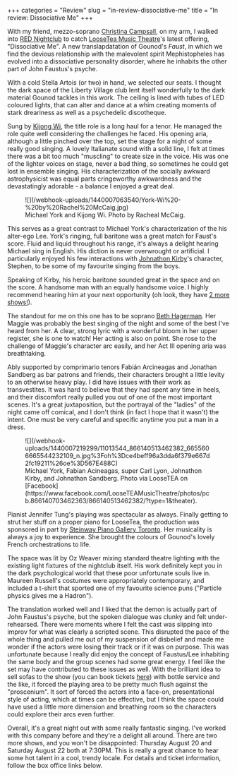 +++
categories = "Review"
slug = "in-review-dissociative-me"
title = "In review: Dissociative Me"
+++

With my friend, mezzo-soprano [Christina Campsall](/scene/people/christina-campsall/), on my arm, I walked into [RED Nightclub](http://www.rednightclub.ca/) to catch [LooseTea Music Theatre](/scene/companies/loose-tea-music-theatre/)'s latest offering, "Dissociative Me". A new translapdatation of Gounod's *Faust*, in which we find the devious relationship with the malevolent spirit Mephistopheles has evolved into a dissociative personality disorder, where he inhabits the other part of John Faustus's psyche. 

With a cold Stella Artois (or two) in hand, we selected our seats. I thought the dark space of the Liberty Village club lent itself wonderfully to the dark material Gounod tackles in this work. The ceiling is lined with tubes of LED coloured lights, that can alter and dance at a whim creating moments of stark dreariness as well as a psychedelic discotheque.

Sung by [Kijong Wi](https://ca.linkedin.com/pub/kijong-wi/34/730/a70), the title role is a long haul for a tenor. He managed the role quite well considering the challenges he faced. His opening aria, although a little pinched over the top, set the stage for a night of some really good singing. A lovely Italianate sound with a solid line, I felt at times there was a bit too much "muscling" to create size in the voice. His was one of the lighter voices on stage, never a bad thing, so sometimes he could get lost in ensemble singing. His characterization of the socially awkward astrophysicist was equal parts cringeworthy awkwardness and the devastatingly adorable - a balance I enjoyed a great deal. 

<figure data-type="image">
![](/webhook-uploads/1440007063540/York-Wi%20-%20by%20Rachel%20McCaig.jpg)
<figcaption>Michael York and Kijong Wi. Photo by Racheal McCaig.</figcaption>
</figure>

This serves as a great contrast to Michael York's characterization of the his alter-ego Lee. York's ringing, full baritone was a great match for Faust's score. Fluid and liquid throughout his range, it's always a delight hearing Michael sing in English. His diction is never overwrought or artificial. I particularly enjoyed his few interactions with [Johnathon Kirby](/scene/people/johnathon-kirby/)'s character, Stephen, to be some of my favourite singing from the boys.  

Speaking of Kirby, his heroic baritone sounded great in the space and on the score. A handsome man with an equally handsome voice. I highly recommend hearing him at your next opportunity (oh look, they have [2 more shows!](http://www.eventbrite.ca/e/dissociative-me-tickets-17700064369?ref=ebtnebtckt)).

The standout for me on this one has to be soprano [Beth Hagerman](/scene/people/beth-hagerman/). Her Maggie was probably the best singing of the night and some of the best I've heard from her. A clear, strong lyric with a wonderful bloom in her upper register, she is one to watch! Her acting is also on point. She rose to the challenge of Maggie's character arc easily, and her Act III opening aria was breathtaking. 

Ably supported by comprimario tenors Fabián Arcineagas and Jonathan Sandberg as bar patrons and friends, their characters brought a little levity to an otherwise heavy play. I did have issues with their work as transvestites. It was hard to believe that they had spent any time in heels, and their discomfort really pulled you out of one of the most important scenes. It's a great juxtaposition, but the portrayal of the "ladies" of the night came off comical, and I don't think (in fact I hope that it wasn't) the intent. One must be very careful and specific anytime you put a man in a dress. 

<figure data-type="image">
![](/webhook-uploads/1440007219299/11013544_866140513462382_6655606665544232109_n.jpg%3Foh%3Dce4beff96a3dda6f379e667d2fc19211%26oe%3D567E488C)
<figcaption>Michael York, Fabian Acineagas, super Carl Lyon, Johnathon Kirby, and Johnathan Sandberg. Photo via LooseTEA on [Facebook](https://www.facebook.com/LooseTEAMusicTheatre/photos/pcb.866140703462363/866140513462382/?type=1&theater).</figcaption>
</figure>

Pianist Jennifer Tung's playing was spectacular as always. Finally getting to strut her stuff on a proper piano for LooseTea, the production was sponsored in part by [Steinway Piano Gallery Toronto](http://www.steinwaytoronto.ca/). Her musicality is always a joy to experience. She brought the colours of Gounod's lovely French orchestrations to life. 

The space was lit by Oz Weaver mixing standard theatre lighting with the existing light fixtures of the nightclub itself. His work definitely kept you in the dark psychological world that these poor unfortunate souls live in. Maureen Russell's costumes were appropriately contemporary, and included a t-shirt that sported one of my favourite science puns ("Particle physics gives me a Hadron"). 

The translation worked well and I liked that the demon is actually part of John Faustus's psyche, but the spoken dialogue was clunky and felt under-rehearsed. There were moments where I felt the cast was slipping into improv for what was clearly a scripted scene. This disrupted the pace of the whole thing and pulled me out of my suspension of disbelief and made me wonder if the actors were losing their track or if it was on purpose. This was unfortunate because I really did enjoy the concept of Faustus/Lee inhabiting the same body and the group scenes had some great energy. I feel like the set may have contributed to these issues as well. With the brilliant idea to sell sofas to the show (you can book tickets [here](http://www.eventbrite.ca/e/dissociative-me-tickets-17700064369?ref=ebtnebtckt)) with bottle service and the like, it forced the playing area to be pretty much flush against the "proscenium". It sort of forced the actors into a face-on, presentational style of acting, which at times can be effective, but I think the space could have used a little more dimension and breathing room so the characters could explore their arcs even further. 

Overall, it's a great night out with some really fantastic singing. I've worked with this company before and they're a delight all around. There are two more shows, and you won't be disappointed: Thursday August 20 and Saturday August 22 both at 7:30PM. This is really a great chance to hear some hot talent in a cool, trendy locale. For details and ticket information, follow the box office links below.
